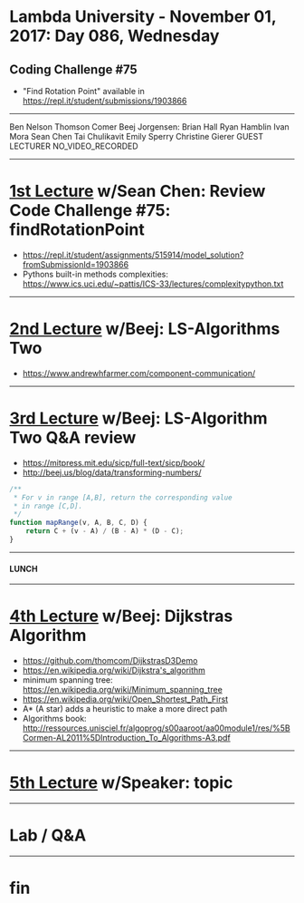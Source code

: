 # Lambda University - November 01, 2017: Day 086, Wednesday
## Coding Challenge #75
- "Find Rotation Point" available in https://repl.it/student/submissions/1903866
***
Ben Nelson
Thomson Comer
Beej Jorgensen: Brian Hall
Ryan Hamblin
Ivan Mora
Sean Chen
Tai Chulikavit
Emily Sperry
Christine Gierer
GUEST LECTURER
NO_VIDEO_RECORDED
***
# [1st Lecture](https://youtu.be/HCa69879ZGo) w/Sean Chen: Review Code Challenge #75: findRotationPoint
- https://repl.it/student/assignments/515914/model_solution?fromSubmissionId=1903866
- Pythons built-in methods complexities: https://www.ics.uci.edu/~pattis/ICS-33/lectures/complexitypython.txt

***
# [2nd Lecture](https://youtu.be/p1hNiUDuaOY) w/Beej: LS-Algorithms Two
- https://www.andrewhfarmer.com/component-communication/

***
# [3rd Lecture](NO_VIDEO_RECORDED) w/Beej: LS-Algorithm Two Q&A review
- https://mitpress.mit.edu/sicp/full-text/sicp/book/
- http://beej.us/blog/data/transforming-numbers/
```js
/**
 * For v in range [A,B], return the corresponding value
 * in range [C,D].
 */
function mapRange(v, A, B, C, D) {
    return C + (v - A) / (B - A) * (D - C);
}
```

***
#### LUNCH
***
# [4th Lecture](https://youtu.be/Jf9g98A2CIY) w/Beej: Dijkstras Algorithm
- https://github.com/thomcom/DijkstrasD3Demo
- https://en.wikipedia.org/wiki/Dijkstra's_algorithm
- minimum spanning tree: https://en.wikipedia.org/wiki/Minimum_spanning_tree
- https://en.wikipedia.org/wiki/Open_Shortest_Path_First
- A* (A star) adds a heuristic to make a more direct path
- Algorithms book: http://ressources.unisciel.fr/algoprog/s00aaroot/aa00module1/res/%5BCormen-AL2011%5DIntroduction_To_Algorithms-A3.pdf

***
# [5th Lecture](VIDEO_RECORDED_NOT_POSTED) w/Speaker: topic
***
# Lab / Q&A
***
# fin
